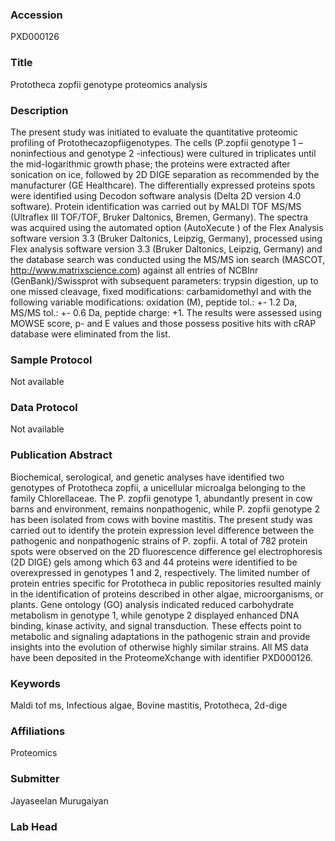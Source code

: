 ### Accession
PXD000126

### Title
Prototheca zopfii genotype proteomics analysis

### Description
The present study was initiated to evaluate the quantitative proteomic profiling of Protothecazopfiigenotypes. The cells (P.zopfii genotype 1 –noninfectious and genotype 2 -infectious) were cultured in triplicates until the mid-logarithmic growth phase; the proteins were extracted after sonication on ice, followed by 2D DIGE separation as recommended by the manufacturer (GE Healthcare). The differentially expressed proteins spots were identified using Decodon software analysis (Delta 2D version 4.0 software). Protein identification was carried out by MALDI TOF MS/MS (Ultraflex III TOF/TOF, Bruker Daltonics, Bremen, Germany).  The spectra was acquired using the automated option (AutoXecute ) of the Flex Analysis software version 3.3 (Bruker Daltonics, Leipzig, Germany), processed using Flex analysis software version 3.3 (Bruker Daltonics, Leipzig, Germany) and the database search was conducted using the MS/MS ion search (MASCOT, http://www.matrixscience.com) against all entries of NCBInr (GenBank)/Swissprot with subsequent parameters: trypsin digestion, up to one missed cleavage, fixed modifications: carbamidomethyl  and with the following variable modifications: oxidation (M), peptide tol.: +- 1.2 Da, MS/MS tol.: +- 0.6 Da, peptide charge: +1.  The results were assessed using MOWSE score, p- and E values and those possess positive hits with cRAP database were eliminated from the list.

### Sample Protocol
Not available

### Data Protocol
Not available

### Publication Abstract
Biochemical, serological, and genetic analyses have identified two genotypes of Prototheca zopfii, a unicellular microalga belonging to the family Chlorellaceae. The P. zopfii genotype 1, abundantly present in cow barns and environment, remains nonpathogenic, while P. zopfii genotype 2 has been isolated from cows with bovine mastitis. The present study was carried out to identify the protein expression level difference between the pathogenic and nonpathogenic strains of P. zopfii. A total of 782 protein spots were observed on the 2D fluorescence difference gel electrophoresis (2D DIGE) gels among which 63 and 44 proteins were identified to be overexpressed in genotypes 1 and 2, respectively. The limited number of protein entries specific for Prototheca in public repositories resulted mainly in the identification of proteins described in other algae, microorganisms, or plants. Gene ontology (GO) analysis indicated reduced carbohydrate metabolism in genotype 1, while genotype 2 displayed enhanced DNA binding, kinase activity, and signal transduction. These effects point to metabolic and signaling adaptations in the pathogenic strain and provide insights into the evolution of otherwise highly similar strains. All MS data have been deposited in the ProteomeXchange with identifier PXD000126.

### Keywords
Maldi tof ms, Infectious algae, Bovine mastitis, Prototheca, 2d-dige

### Affiliations
Proteomics

### Submitter
Jayaseelan Murugaiyan

### Lab Head


